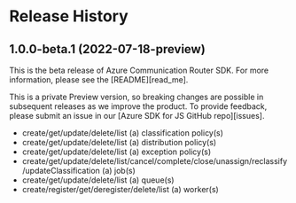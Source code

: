 # Release History

## 1.0.0-beta.1 (2022-07-18-preview)

This is the beta release of Azure Communication Router SDK. For more information, please see the [README][read_me].

This is a private Preview version, so breaking changes are possible in subsequent releases as we improve the product. 
To provide feedback, please submit an issue in our [Azure SDK for JS GitHub repo][issues].

- create/get/update/delete/list (a) classification policy(s)
- create/get/update/delete/list (a) distribution policy(s)
- create/get/update/delete/list (a) exception policy(s)
- create/get/update/delete/list/cancel/complete/close/unassign/reclassify/updateClassification (a) job(s)
- create/get/update/delete/list (a) queue(s)
- create/register/get/deregister/delete/list (a) worker(s)
